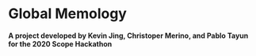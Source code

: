 # Global Memology
**A project developed by Kevin Jing, Christoper Merino, and Pablo Tayun for the 2020 Scope Hackathon**


